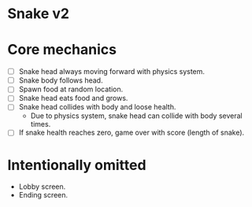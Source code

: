 # Snake v2

# Core mechanics

- [ ] Snake head always moving forward with physics system.
- [ ] Snake body follows head.
- [ ] Spawn food at random location.
- [ ] Snake head eats food and grows.
- [ ] Snake head collides with body and loose health.
    - Due to physics system, snake head can collide with body several times.
- [ ] If snake health reaches zero, game over with score (length of snake).

# Intentionally omitted

- Lobby screen.
- Ending screen.
